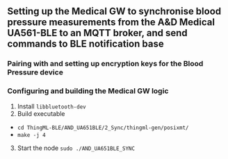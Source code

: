 ## Setting up the Medical GW to synchronise blood pressure measurements from the A&D Medical UA561-BLE to an MQTT broker, and send commands to BLE notification base

### Pairing with and setting up encryption keys for the Blood Pressure device

### Configuring and building the Medical GW logic
1. Install `libbluetooth-dev`
2. Build executable
  * `cd ThingML-BLE/AND_UA651BLE/2_Sync/thingml-gen/posixmt/`
  * `make -j 4`
3. Start the node `sudo ./AND_UA651BLE_SYNC`

